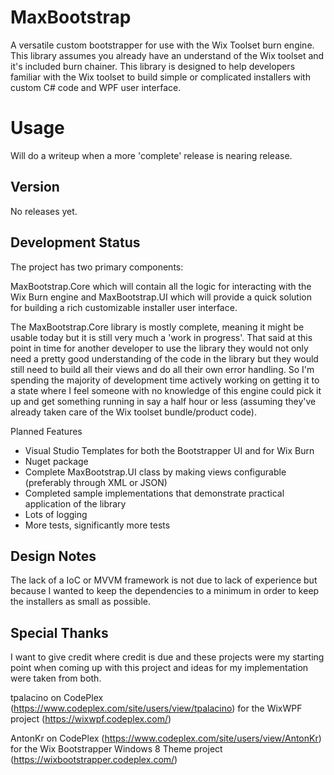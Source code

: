 # MaxBootstrap
A versatile custom bootstrapper for use with the Wix Toolset burn engine.  This library assumes you already have an understand of the Wix toolset and it's included burn chainer.  This library is designed to help developers familiar with the Wix toolset to build simple or complicated installers with custom C# code and WPF user interface.

# Usage
Will do a writeup when a more 'complete' release is nearing release.

## Version
No releases yet.

## Development Status
The project has two primary components:

MaxBootstrap.Core which will contain all the logic for interacting with the Wix Burn engine and MaxBootstrap.UI which will provide a quick solution for building a rich customizable installer user interface.

The MaxBootstrap.Core library is mostly complete, meaning it might be usable today but it is still very much a 'work in progress'.  That said at this point in time for another developer to use the library they would not only need a pretty good understanding of the code in the library but they would still need to build all their views and do all their own error handling.  So I'm spending the majority of development time actively working on getting it to a state where I feel someone with no knowledge of this engine could pick it up and get something running in say a half hour or less (assuming they've already taken care of the Wix toolset bundle/product code).

Planned Features
- Visual Studio Templates for both the Bootstrapper UI and for Wix Burn
- Nuget package
- Complete MaxBootstrap.UI class by making views configurable (preferably through XML or JSON)
- Completed sample implementations that demonstrate practical application of the library
- Lots of logging
- More tests, significantly more tests

## Design Notes
The lack of a IoC or MVVM framework is not due to lack of experience but because I wanted to keep the dependencies to a minimum in order to keep the installers as small as possible.

## Special Thanks
I want to give credit where credit is due and these projects were my starting point when coming up with this project and ideas for my implementation were taken from both.

tpalacino on CodePlex (https://www.codeplex.com/site/users/view/tpalacino) for the WixWPF project (https://wixwpf.codeplex.com/)

AntonKr on CodePlex (https://www.codeplex.com/site/users/view/AntonKr) for the Wix Bootstrapper Windows 8 Theme project (https://wixbootstrapper.codeplex.com/)
